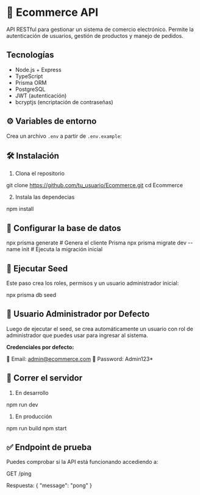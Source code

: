 # 🛒 Ecommerce API

API RESTful para gestionar un sistema de comercio electrónico. Permite la autenticación de usuarios, gestión de productos y manejo de pedidos.

## Tecnologías

- Node.js + Express
- TypeScript
- Prisma ORM
- PostgreSQL
- JWT (autenticación)
- bcryptjs (encriptación de contraseñas)

## ⚙️ Variables de entorno

Crea un archivo `.env` a partir de `.env.example`:

## 🛠️ Instalación

1. Clona el repositorio

git clone https://github.com/tu_usuario/Ecommerce.git
cd Ecommerce

2. Instala las dependecias

npm install

## 🔧 Configurar la base de datos

npx prisma generate                 # Genera el cliente Prisma
npx prisma migrate dev --name init  # Ejecuta la migración inicial

## 🌱 Ejecutar Seed

Este paso crea los roles, permisos y un usuario administrador inicial:

npx prisma db seed

## 👤 Usuario Administrador por Defecto

Luego de ejecutar el seed, se crea automáticamente un usuario con rol de administrador que puedes usar para ingresar al sistema.

**Credenciales por defecto:**

📧 Email: admin@ecommerce.com
🔑 Password: Admin123*

## 🚀 Correr el servidor

1. En desarrollo

npm run dev

1. En producción

npm run build
npm start

## ✅ Endpoint de prueba

Puedes comprobar si la API está funcionando accediendo a:

GET /ping

Respuesta: { "message": "pong" }